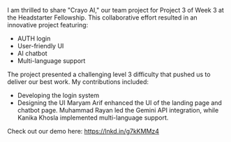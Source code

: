 I am thrilled to share "Crayo AI," our team project for Project 3 of Week 3 at the Headstarter Fellowship. This collaborative effort resulted in an innovative project featuring:
- AUTH login
- User-friendly UI
- AI chatbot
- Multi-language support

The project presented a challenging level 3 difficulty that pushed us to deliver our best work. My contributions included:
- Developing the login system
- Designing the UI
Maryam Arif enhanced the UI of the landing page and chatbot page. Muhammad Rayan led the Gemini API integration, while Kanika Khosla implemented multi-language support.

Check out our demo here: https://lnkd.in/g7kKMMz4
